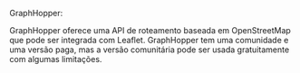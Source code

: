 GraphHopper:

GraphHopper oferece uma API de roteamento baseada em OpenStreetMap que pode ser integrada com Leaflet. 
GraphHopper tem uma comunidade e uma versão paga, mas a versão comunitária pode ser usada gratuitamente com algumas limitações.
